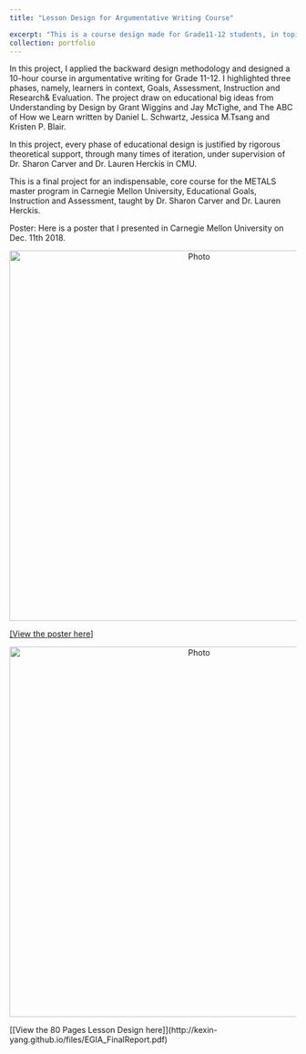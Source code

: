 ```yaml
---
title: "Lesson Design for Argumentative Writing Course" 

excerpt: "This is a course design made for Grade11-12 students, in topic of Argumentative Writing."  
collection: portfolio  
---
```

In this project, I applied the backward design methodology and designed a 10-hour course in argumentative writing for Grade 11-12. I highlighted three phases, namely, learners in context, Goals, Assessment, Instruction and Research& Evaluation. The project draw on educational big ideas from Understanding by Design by Grant Wiggins and Jay McTighe, and The ABC of How we Learn written by Daniel L. Schwartz, Jessica M.Tsang and Kristen P. Blair.  

In this project, every phase of educational design is justified by rigorous theoretical support, through many times of iteration, under supervision of Dr. Sharon Carver and Dr. Lauren Herckis in CMU.

This is a final project for an indispensable, core course for the METALS master program in Carnegie Mellon University, Educational Goals, Instruction and Assessment, taught by Dr. Sharon Carver and Dr. Lauren Herckis.  

Poster: Here is a poster that I presented in Carnegie Mellon University on Dec. 11th 2018.
<p align="center">
 <img src="http://kexin-yang.github.io/files/EGIAposter.png?raw=true" alt="Photo" style="width: 650px;"/>  
</p>

[[View the poster here]](http://kexin-yang.github.io/files/EGIAposter.png)
<p align="center">
 <img src="http://kexin-yang.github.io/files/EGIAreport.png?raw=true" alt="Photo" style="width: 650px;"/>  
</p>
[[View the 80 Pages Lesson Design here]](http://kexin-yang.github.io/files/EGIA_FinalReport.pdf)
  
  




